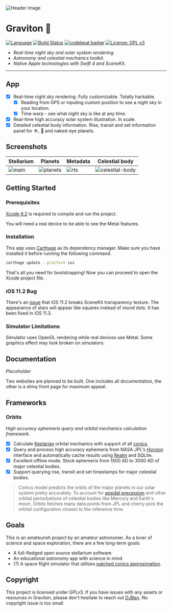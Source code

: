 ![Header image](https://github.com/DJBen/Graviton/raw/master/External%20Assets/G-Purple.png)

# Graviton :milky_way:

[![Language](https://img.shields.io/badge/Swift-4.0-orange.svg?style=flat)](https://swift.org)
[![Build Status](https://travis-ci.com/DJBen/Graviton.svg?token=1KVrf6xTWoPqLKJBPuJ1&branch=master)](https://travis-ci.com/DJBen/Graviton)
[![codebeat badge](https://codebeat.co/badges/de61d36c-440a-4cc7-85cf-97379e08ef15)](https://codebeat.co/a/sihao-lu/projects/github-com-djben-graviton-master?maxAge=3600)
[![License: GPL v3](https://img.shields.io/badge/License-GPL%20v3-blue.svg)](http://www.gnu.org/licenses/gpl-3.0)

- _Real-time night sky and solar system rendering._
- _Astronomy and celestial mechanics toolkit._
- _Native Apple technologies with Swift 4 and SceneKit._
----
## App
- [x] Real-time night sky rendering. Fully customizable. Totally hackable.
  - [x] Reading from GPS or inputing custom position to see a night sky in your location.
  - [x] Time warp - see what night sky is like at any time.
- [x] Real-time high accuracy solar system illustration. In scale.
- [x] Detailed celestial body information. Rise, transit and set information panel for :sunny:, :first_quarter_moon_with_face: and naked-eye planets.

## Screenshots

| Stellarium | Planets | Metadata | Celestial body |
| --- | --- | --- | --- |
| ![main](https://github.com/DJBen/Graviton/raw/master/External%20Assets/screenshot-main.png) | ![planets](https://github.com/DJBen/Graviton/raw/master/External%20Assets/screenshot-planet.png) | ![rts](https://github.com/DJBen/Graviton/raw/master/External%20Assets/screenshot-rts.png) | ![celestial-body](https://github.com/DJBen/Graviton/raw/master/External%20Assets/screenshot-celestial-body.png) |

## Getting Started

### Prerequisites

[Xcode 9.2](https://developer.apple.com/xcode/) is required to compile and run the project.

You will need a real device to be able to see the Metal features.

### Installation

This app uses [Carthage](https://github.com/Carthage/Carthage) as its dependency manager. Make sure you have installed it before running the following command.

```bash
carthage update --platform ios
```
That's all you need for bootstrapping! Now you can proceed to open the Xcode project file.

### iOS 11.2 Bug

There's an [issue](https://forums.developer.apple.com/thread/92671 ) that iOS 11.2 breaks SceneKit transparency texture. The appearance of stars will appear like squares instead of round dots. It has been fixed in iOS 11.3.


### Simulator Limitations

Simulator uses OpenGL rendering while real devices use Metal. Some graphics effect may look broken on simulators.

## Documentation
*Placeholder*

Two websites are planned to be built. One includes all documentation, the other is a shiny front page for maximum appeal.

## Frameworks
### Orbits
_High accuracy ephemeris query and orbital mechanics calculation framework._
- [x] Calculate [Keplarian](https://en.wikipedia.org/wiki/Kepler_orbit) orbital mechanics with support of all [conics](https://en.wikipedia.org/wiki/Conic_section).
- [x] Query and process high accuracy ephemeris from NASA JPL's [Horizon](http://ssd.jpl.nasa.gov/?horizons) interface and automatically cache results using [Realm](https://realm.io) and SQLite.
- [x] Excellent offline mode. Stock ephemeris from 1500 AD to 3000 AD of major celestial bodies.
- [x] Support querying rise, transit and set timestamps for major celestial bodies.

> Conics model predicts the orbits of the major planets in our solar system pretty accurately. To account for [apsidal precession](https://en.wikipedia.org/wiki/Apsidal_precession) and other orbital perturbations of celestial bodies like Mercury and Earth's moon, Orbits fetches many data points from JPL and cherry-pick the orbital configuration closest to the reference time.

## Goals
This is an amateurish project by an amateur astronomer. As a lover of science and space exploration, there are a few long-term goals:

- A full-fledged open source stellarium software
- An educational astronomy app with science in mind
- (?) A space flight simulator that utilizes [patched conics approximation](https://en.wikipedia.org/wiki/Patched_conic_approximation).

## Copyright
This project is licensed under GPLv3.
If you have issues with any assets or resources in Graviton, please don't hesitate to reach out [DJBen](mailto:lsh32768@gmail.com). No copyright issue is too small.
